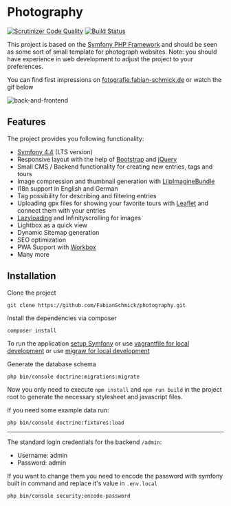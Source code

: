 Photography
===========

[![Scrutinizer Code Quality](https://scrutinizer-ci.com/g/FabianSchmick/photography/badges/quality-score.png?b=master)](https://scrutinizer-ci.com/g/FabianSchmick/photography/?branch=master) [![Build Status](https://scrutinizer-ci.com/g/FabianSchmick/photography/badges/build.png?b=master)](https://scrutinizer-ci.com/g/FabianSchmick/photography/build-status/master)

This project is based on the [Symfony PHP Framework](http://symfony.com/) and should be seen as some sort of small template for photograph websites.
Note: you should have experience in web development to adjust the project to your preferences.

You can find first impressions on [fotografie.fabian-schmick.de](http://fotografie.fabian-schmick.de) or watch the gif below

![back-and-frontend](./.github/example.gif "Back- and Frontend view")


## Features

The project provides you following functionality:
- [Symfony 4.4](https://symfony.com/releases/4.4) (LTS version) 
- Responsive layout with the help of [Bootstrap](https://getbootstrap.com/) and [jQuery](https://jquery.com/)
- Small CMS / Backend functionality for creating new entries, tags and tours
- Image compression and thumbnail generation with [LiipImagineBundle](https://github.com/liip/LiipImagineBundle)
- I18n support in English and German
- Tag possibility for describing and filtering entries
- Uploading gpx files for showing your favorite tours with [Leaflet](https://leafletjs.com/) and connect them with your entries 
- [Lazyloading](https://github.com/verlok/lazyload) and Infinityscrolling for images
- Lightbox as a quick view
- Dynamic Sitemap generation
- SEO optimization
- PWA Support with [Workbox](https://developers.google.com/web/tools/workbox/modules/workbox-build)
- Many more 


## Installation

Clone the project
```
git clone https://github.com/FabianSchmick/photography.git
```

Install the dependencies via composer
```
composer install
```

To run the application [setup Symfony](https://symfony.com/doc/4.4/setup.html#running-the-symfony-application) or use [vagrantfile for local development](https://github.com/FabianSchmick/vagrant_skeleton/blob/master/README.md) or use [migraw for local development](https://github.com/marcharding/migraw)

Generate the database schema
```
php bin/console doctrine:migrations:migrate
```

Now you only need to execute `npm install` and `npm run build` in the project root to generate the necessary stylesheet and javascript files.

If you need some example data run:
```
php bin/console doctrine:fixtures:load
```

---

The standard login credentials for the backend `/admin`:
- Username: admin
- Password: admin

If you want to change them you need to encode the password with symfony built in command and replace it's value in `.env.local`
```
php bin/console security:encode-password
```
